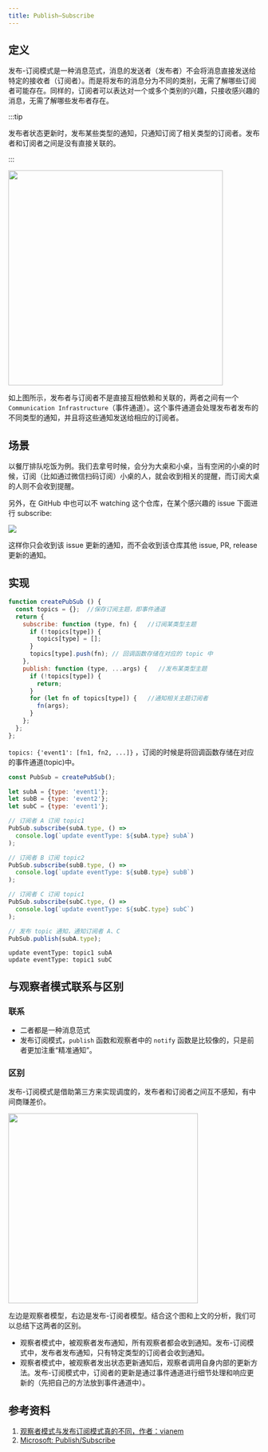 ```yaml
---
title: Publish–Subscribe
---
```


## 定义

发布-订阅模式是一种消息范式，消息的发送者（发布者）不会将消息直接发送给特定的接收者（订阅者）。而是将发布的消息分为不同的类别，无需了解哪些订阅者可能存在。同样的，订阅者可以表达对一个或多个类别的兴趣，只接收感兴趣的消息，无需了解哪些发布者存在。

:::tip

发布者状态更新时，发布某些类型的通知，只通知订阅了相关类型的订阅者。发布者和订阅者之间是没有直接关联的。

:::

<Img width="430" align="center" src='https://cosmos-x.oss-cn-hangzhou.aliyuncs.com/1E02E35C.jpg'/>

如上图所示，发布者与订阅者不是直接互相依赖和关联的，两者之间有一个 `Communication Infrastructure`（事件通道）。这个事件通道会处理发布者发布的不同类型的通知，并且将这些通知发送给相应的订阅者。

## 场景

以餐厅排队吃饭为例。我们去拿号时候，会分为大桌和小桌，当有空闲的小桌的时候，订阅（比如通过微信扫码订阅）小桌的人，就会收到相关的提醒，而订阅大桌的人则不会收到提醒。

另外，在 GitHub 中也可以不 watching 这个仓库，在某个感兴趣的 issue 下面进行 subscribe:

<img src='https://cosmos-x.oss-cn-hangzhou.aliyuncs.com/XXaxLS.png'/>

这样你只会收到该 issue 更新的通知，而不会收到该仓库其他 issue, PR, release 更新的通知。

## 实现

```js
function createPubSub () {
  const topics = {};  //保存订阅主题，即事件通道
  return {
    subscribe: function (type, fn) {   //订阅某类型主题
      if (!topics[type]) {
        topics[type] = [];
      }
      topics[type].push(fn); // 回调函数存储在对应的 topic 中
    },
    publish: function (type, ...args) {   //发布某类型主题
      if (!topics[type]) {
        return;
      }
      for (let fn of topics[type]) {   //通知相关主题订阅者
        fn(args);
      }
    };
  };
};
```

`topics: {'event1': [fn1, fn2, ...]}` ，订阅的时候是将回调函数存储在对应的事件通道(topic)中。

```js
const PubSub = createPubSub();

let subA = {type: 'event1'};
let subB = {type: 'event2'};
let subC = {type: 'event1'};

// 订阅者 A 订阅 topic1
PubSub.subscribe(subA.type, () =>
  console.log(`update eventType: ${subA.type} subA`)
);

// 订阅者 B 订阅 topic2
PubSub.subscribe(subB.type, () =>
  console.log(`update eventType: ${subB.type} subB`)
);

// 订阅者 C 订阅 topic1
PubSub.subscribe(subC.type, () =>
  console.log(`update eventType: ${subC.type} subC`)
);

// 发布 topic 通知，通知订阅者 A、C
PubSub.publish(subA.type);
```

```text
update eventType: topic1 subA
update eventType: topic1 subC

```

## 与观察者模式联系与区别

### 联系

- 二者都是一种消息范式
- 发布订阅模式，`publish` 函数和观察者中的 `notify` 函数是比较像的，只是前者更加注重“精准通知”。

### 区别

发布-订阅模式是借助第三方来实现调度的，发布者和订阅者之间互不感知，有中间商赚差价。

<Img width="380" align="center" src='https://cosmos-x.oss-cn-hangzhou.aliyuncs.com/1A8C6D00.png'/>

左边是观察者模型，右边是发布-订阅者模型。结合这个图和上文的分析，我们可以总结下这两者的区别。

- 观察者模式中，被观察者发布通知，所有观察者都会收到通知。发布-订阅模式中，发布者发布通知，只有特定类型的订阅者会收到通知。
- 观察者模式中，被观察者发出状态更新通知后，观察者调用自身内部的更新方法。发布-订阅模式中，订阅者的更新是通过事件通道进行细节处理和响应更新的（先把自己的方法放到事件通道中）。

## 参考资料

1. [观察者模式与发布订阅模式真的不同，作者：vianem](https://juejin.im/post/5cd81a20e51d453b4558d858)
2. [Microsoft: Publish/Subscribe](<https://docs.microsoft.com/en-us/previous-versions/msp-n-p/ff649664(v=pandp.10)>)
